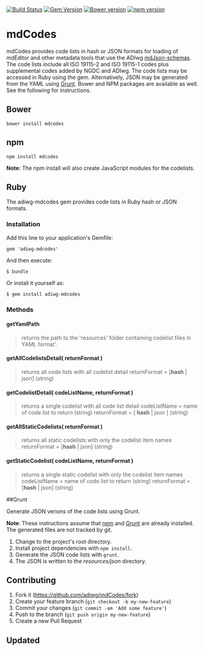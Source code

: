 [![Build Status](https://travis-ci.org/adiwg/mdCodes.svg)](https://travis-ci.org/adiwg/mdCodes)
[![Gem Version](https://badge.fury.io/rb/adiwg-mdcodes.svg)](http://badge.fury.io/rb/adiwg-mdcodes)
[![Bower version](https://badge.fury.io/bo/mdcodes.svg)](https://badge.fury.io/bo/mdcodes)
[![npm version](https://badge.fury.io/js/mdcodes.svg)](https://badge.fury.io/js/mdcodes)

# mdCodes

mdCodes provides code lists in hash or JSON formats for loading of mdEditor and other metadata
tools that use the ADIwg [mdJson-schemas](https://github.com/adiwg/mdJson-schemas).  The code lists
include all ISO 19115-2 and ISO 19115-1 codes plus supplemental codes added by NGDC and ADIwg. The
code lists may be accessed in Ruby using the gem. Alternatively, JSON may be generated from the YAML
using [Grunt](http://gruntjs.com/getting-started). Bower and NPM packages are available as well.
See the following for instructions.

## Bower

    bower install mdcodes

## npm

    npm install mdcodes

**Note:** The npm install will also create JavaScript modules for the codelists.

## Ruby

The adiwg-mdcodes gem provides code lists in Ruby hash or JSON formats.

### Installation

Add this line to your application's Gemfile:

    gem 'adiwg-mdcodes'

And then execute:

    $ bundle

Or install it yourself as:

    $ gem install adiwg-mdcodes


### Methods

#### getYamlPath
> returns the path to the 'resources' folder containing codelist files in YAML format'.

#### getAllCodelistsDetail( returnFormat )
> returns all code lists with all codelist detail
> returnFormat = \[__hash__ | json] (string)

#### getCodelistDetail( codeListName, returnFormat )
> returns a single codelist with all code list detail
> codeListName = name of code list to return (string)
> returnFormat = \[ __hash__ | json ] (string)

#### getAllStaticCodelists( returnFormat )
> returns all static codelists with only the codelist item names
> returnFormat = \[__hash__ | json] (string)

#### getStaticCodelist( codeListName, returnFormat )
> returns a single static codelist with only the codelist item names
> codeListName = name of code list to return (string)
> returnFormat = \[__hash__ | json] (string)

##Grunt

Generate JSON verions of the code lists using Grunt.

**Note**: These instructions assume that [npm](https://docs.npmjs.com/) and [Grunt](http://gruntjs.com/getting-started) are already installed. The generated
files are not tracked by git.

1. Change to the project's root directory.
2. Install project dependencies with ```npm install```.
3. Generate the JSON code lists with ```grunt```.
4. The JSON is written to the *resources/json* directory.

## Contributing

1. Fork it (https://github.com/adiwg/mdCodes/fork)
2. Create your feature branch (`git checkout -b my-new-feature`)
3. Commit your changes (`git commit -am 'Add some feature'`)
4. Push to the branch (`git push origin my-new-feature`)
5. Create a new Pull Request


## Updated